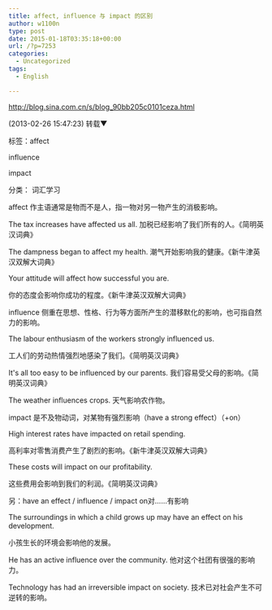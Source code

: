 ```yaml
---
title: affect, influence 与 impact 的区别
author: w1100n
type: post
date: 2015-01-18T03:35:18+00:00
url: /?p=7253
categories:
  - Uncategorized
tags:
  - English

---
```

http://blog.sina.com.cn/s/blog_90bb205c0101ceza.html
  
(2013-02-26 15:47:23) 转载▼
  
标签：affect
  
influence
  
impact
  
分类： 词汇学习
  
affect 作主语通常是物而不是人，指一物对另一物产生的消极影响。

The tax increases have affected us all. 加税已经影响了我们所有的人。《简明英汉词典》

The dampness began to affect my health. 潮气开始影响我的健康。《新牛津英汉双解大词典》

Your attitude will affect how successful you are.

你的态度会影响你成功的程度。《新牛津英汉双解大词典》


influence 侧重在思想、性格、行为等方面所产生的潜移默化的影响，也可指自然力的影响。

The labour enthusiasm of the workers strongly influenced us.

工人们的劳动热情强烈地感染了我们。《简明英汉词典》

It's all too easy to be influenced by our parents. 我们容易受父母的影响。《简明英汉词典》

The weather influences crops. 天气影响农作物。


impact 是不及物动词，对某物有强烈影响（have a strong effect）（+on）

High interest rates have impacted on retail spending.

高利率对零售消费产生了剧烈的影响。《新牛津英汉双解大词典》

These costs will impact on our profitability.
  
这些费用会影响到我们的利润。《简明英汉词典》


另：have an effect / influence / impact on对……有影响

The surroundings in which a child grows up may have an effect on his development.

小孩生长的环境会影响他的发展。

He has an active influence over the community. 他对这个社团有很强的影响力。

Technology has had an irreversible impact on society. 技术已对社会产生不可逆转的影响。